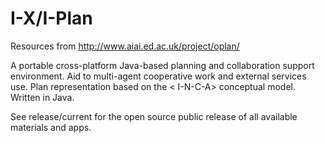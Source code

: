 # I-X/I-Plan

Resources from http://www.aiai.ed.ac.uk/project/oplan/

A portable cross-platform Java-based planning and collaboration support environment. Aid to multi-agent cooperative work and external services use. Plan representation based on the &lt; I-N-C-A&gt; conceptual model.  Written in Java.

See release/current for the open source public release of all available materials and apps.
